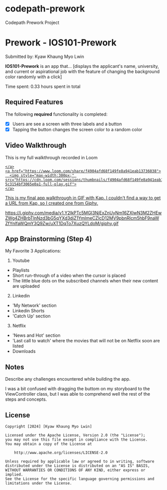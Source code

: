 # codepath-prework
Codepath Prework Project

# Prework - IOS101-Prework

Submitted by: Kyaw Khaung Myo Lwin

**IOS101-Prework** is an app that... [displays the applicant's name, university, and current or aspirational job with the feature of changing the background color randomly with a click] 

Time spent: 0.33 hours spent in total

## Required Features

The following **required** functionality is completed:

- [x] Users are see a screen with three labels and a button
- [x] Tapping the button changes the screen color to a random color
 
## Video Walkthrough

This is my full walkthrough recorded in Loom

<div>
    <a href="https://www.loom.com/share/f4904afd68f149fe8a941eab13736038">
      
    </a>
    <a href="https://www.loom.com/share/f4904afd68f149fe8a941eab13736038">
      <img style="max-width:300px;" src="https://cdn.loom.com/sessions/thumbnails/f4904afd68f149fe8a941eab13736038-5c3154bf3065e0a1-full-play.gif">
    </a>
  </div>

This is my final app walkthrough in GIF with Kap. I couldn't find a way to get a URL from Kap, so I created one from Giphy.

https://i.giphy.com/media/v1.Y2lkPTc5MGI3NjExZnUyNm16ZXlwN3M2ZHEwZWg4ZHBrbTlnNzd3bG5qYXd3djZ1YmlmeCZlcD12MV9pbnRlcm5hbF9naWZfYnlfaWQmY3Q9Zw/uXT1DqTo7XuzQYLdoM/giphy.gif



## App Brainstorming (Step 4)

My Favorite 3 Applications:

1. Youtube
- Playlists
- Short run-through of a video when the cursor is placed
- The little blue dots on the subscribed channels when their new content are uploaded
2. Linkedin
- 'My Network' section
- Linkedin Shorts
- 'Catch Up' section
3. Netflix
- 'News and Hot' section
- 'Last call to watch' where the movies that will not be on Netflix soon are listed
- Downloads

## Notes

Describe any challenges encountered while building the app.

I was a bit confused with dragging the buttom on my storyboard to the ViewController class, but I was able to comprehend well the rest of the steps and concepts. 

## License

    Copyright [2024] [Kyaw Khaung Myo Lwin]

    Licensed under the Apache License, Version 2.0 (the "License");
    you may not use this file except in compliance with the License.
    You may obtain a copy of the License at

        http://www.apache.org/licenses/LICENSE-2.0

    Unless required by applicable law or agreed to in writing, software
    distributed under the License is distributed on an "AS IS" BASIS,
    WITHOUT WARRANTIES OR CONDITIONS OF ANY KIND, either express or implied.
    See the License for the specific language governing permissions and
    limitations under the License.
